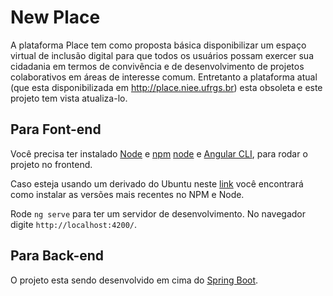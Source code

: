 # New Place

A plataforma Place tem como proposta básica disponibilizar um espaço virtual de inclusão digital para que todos os usuários possam exercer sua cidadania em termos de convivência e de desenvolvimento de projetos colaborativos em áreas de interesse comum. Entretanto a plataforma atual (que esta disponibilizada em http://place.niee.ufrgs.br) esta obsoleta e este projeto tem vista atualiza-lo.

## Para Font-end

Você precisa ter instalado [Node](https://nodejs.org/) e [npm](https://www.npmjs.com/) [node](https://nodejs.org/en/) e [Angular CLI](https://github.com/angular/angular-cli), para rodar o projeto no frontend.

Caso esteja usando um derivado do Ubuntu neste [link](https://linuxize.com/post/how-to-install-node-js-on-ubuntu-18.04/) você encontrará como instalar as versões mais recentes no NPM e Node.

Rode `ng serve` para ter um servidor de desenvolvimento. No navegador digite `http://localhost:4200/`.

## Para Back-end

O projeto esta sendo desenvolvido em cima do [Spring Boot](https://spring.io/projects/spring-boot). 